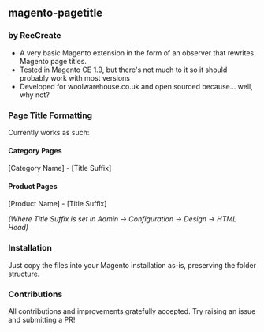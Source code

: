 ## magento-pagetitle ##
### by ReeCreate ###
- A very basic Magento extension in the form of an observer that rewrites Magento page titles.
- Tested in Magento CE 1.9, but there's not much to it so it should probably work with most versions
- Developed for woolwarehouse.co.uk and open sourced because... well, why not?

### Page Title Formatting ###
Currently works as such:
#### Category Pages ####
[Category Name] - [Title Suffix]
#### Product Pages ####
[Product Name] - [Title Suffix]

*(Where Title Suffix is set in Admin -> Configuration -> Design -> HTML Head)*

### Installation ###
Just copy the files into your Magento installation as-is, preserving the folder structure.

### Contributions ###
All contributions and improvements gratefully accepted. Try raising an issue and submitting a PR!